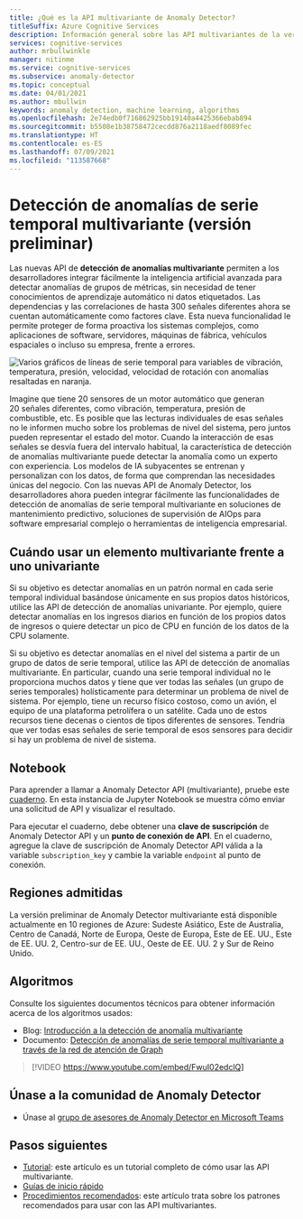 ```yaml
---
title: ¿Qué es la API multivariante de Anomaly Detector?
titleSuffix: Azure Cognitive Services
description: Información general sobre las API multivariantes de la versión preliminar de Anomaly Detector.
services: cognitive-services
author: mrbullwinkle
manager: nitinme
ms.service: cognitive-services
ms.subservice: anomaly-detector
ms.topic: conceptual
ms.date: 04/01/2021
ms.author: mbullwin
keywords: anomaly detection, machine learning, algorithms
ms.openlocfilehash: 2e74edb0f716862925bb19140a4425366ebab894
ms.sourcegitcommit: b5508e1b38758472cecdd876a2118aedf8089fec
ms.translationtype: HT
ms.contentlocale: es-ES
ms.lasthandoff: 07/09/2021
ms.locfileid: "113587668"
---
```

# <a name="multivariate-time-series-anomaly-detection-preview"></a>Detección de anomalías de serie temporal multivariante (versión preliminar)

Las nuevas API de **detección de anomalías multivariante** permiten a los desarrolladores integrar fácilmente la inteligencia artificial avanzada para detectar anomalías de grupos de métricas, sin necesidad de tener conocimientos de aprendizaje automático ni datos etiquetados. Las dependencias y las correlaciones de hasta 300 señales diferentes ahora se cuentan automáticamente como factores clave. Esta nueva funcionalidad le permite proteger de forma proactiva los sistemas complejos, como aplicaciones de software, servidores, máquinas de fábrica, vehículos espaciales o incluso su empresa, frente a errores.

![Varios gráficos de líneas de serie temporal para variables de vibración, temperatura, presión, velocidad, velocidad de rotación con anomalías resaltadas en naranja.](./media/multivariate-graph.png)

Imagine que tiene 20 sensores de un motor automático que generan 20 señales diferentes, como vibración, temperatura, presión de combustible, etc. Es posible que las lecturas individuales de esas señales no le informen mucho sobre los problemas de nivel del sistema, pero juntos pueden representar el estado del motor. Cuando la interacción de esas señales se desvía fuera del intervalo habitual, la característica de detección de anomalías multivariante puede detectar la anomalía como un experto con experiencia. Los modelos de IA subyacentes se entrenan y personalizan con los datos, de forma que comprendan las necesidades únicas del negocio. Con las nuevas API de Anomaly Detector, los desarrolladores ahora pueden integrar fácilmente las funcionalidades de detección de anomalías de serie temporal multivariante en soluciones de mantenimiento predictivo, soluciones de supervisión de AIOps para software empresarial complejo o herramientas de inteligencia empresarial.

## <a name="when-to-use-multivariate-versus-univariate"></a>Cuándo usar un elemento **multivariante** frente a uno **univariante**

Si su objetivo es detectar anomalías en un patrón normal en cada serie temporal individual basándose únicamente en sus propios datos históricos, utilice las API de detección de anomalías univariante. Por ejemplo, quiere detectar anomalías en los ingresos diarios en función de los propios datos de ingresos o quiere detectar un pico de CPU en función de los datos de la CPU solamente.

Si su objetivo es detectar anomalías en el nivel del sistema a partir de un grupo de datos de serie temporal, utilice las API de detección de anomalías multivariante. En particular, cuando una serie temporal individual no le proporciona muchos datos y tiene que ver todas las señales (un grupo de series temporales) holísticamente para determinar un problema de nivel de sistema. Por ejemplo, tiene un recurso físico costoso, como un avión, el equipo de una plataforma petrolífera o un satélite. Cada uno de estos recursos tiene decenas o cientos de tipos diferentes de sensores. Tendría que ver todas esas señales de serie temporal de esos sensores para decidir si hay un problema de nivel de sistema.

## <a name="notebook"></a>Notebook

Para aprender a llamar a Anomaly Detector API (multivariante), pruebe este [cuaderno](https://github.com/Azure-Samples/AnomalyDetector/blob/master/ipython-notebook/Multivariate%20API%20Demo%20Notebook.ipynb). En esta instancia de Jupyter Notebook se muestra cómo enviar una solicitud de API y visualizar el resultado.

Para ejecutar el cuaderno, debe obtener una **clave de suscripción** de Anomaly Detector API y un **punto de conexión de API**. En el cuaderno, agregue la clave de suscripción de Anomaly Detector API válida a la variable `subscription_key` y cambie la variable `endpoint` al punto de conexión.

## <a name="region-support"></a>Regiones admitidas

La versión preliminar de Anomaly Detector multivariante está disponible actualmente en 10 regiones de Azure: Sudeste Asiático, Este de Australia, Centro de Canadá, Norte de Europa, Oeste de Europa, Este de EE. UU., Este de EE. UU. 2, Centro-sur de EE. UU., Oeste de EE. UU. 2 y Sur de Reino Unido.

## <a name="algorithms"></a>Algoritmos

Consulte los siguientes documentos técnicos para obtener información acerca de los algoritmos usados:

* Blog: [Introducción a la detección de anomalía multivariante](https://techcommunity.microsoft.com/t5/azure-ai/introducing-multivariate-anomaly-detection/ba-p/2260679)
* Documento: [Detección de anomalías de serie temporal multivariante a través de la red de atención de Graph](https://arxiv.org/abs/2009.02040)


> [!VIDEO https://www.youtube.com/embed/FwuI02edclQ]


## <a name="join-the-anomaly-detector-community"></a>Únase a la comunidad de Anomaly Detector

- Únase al [grupo de asesores de Anomaly Detector en Microsoft Teams](https://aka.ms/AdAdvisorsJoin)

## <a name="next-steps"></a>Pasos siguientes

- [Tutorial](./tutorials/learn-multivariate-anomaly-detection.md): este artículo es un tutorial completo de cómo usar las API multivariante.
- [Guías de inicio rápido](./quickstarts/client-libraries-multivariate.md)
- [Procedimientos recomendados](./concepts/best-practices-multivariate.md): este artículo trata sobre los patrones recomendados para usar con las API multivariantes.
